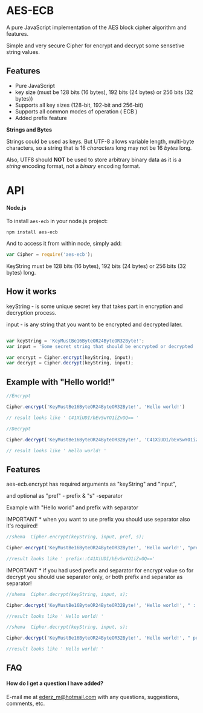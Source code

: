 AES-ECB
======


A pure JavaScript implementation of the AES block cipher algorithm and features.

Simple and very secure Cipher for encrypt and decrypt some sensetive string values.


Features
--------

- Pure JavaScript
- key size (must be 128 bits (16 bytes), 192 bits (24 bytes) or 256 bits (32 bytes))
- Supports all key sizes (128-bit, 192-bit and 256-bit)
- Supports all common modes of operation ( ECB )
- Added prefix feature 


**Strings and Bytes**

Strings could be used as keys. But UTF-8 allows variable length, multi-byte characters, so a string that is 16 *characters* long may not be 16 *bytes* long.

Also, UTF8 should **NOT** be used to store arbitrary binary data as it is a *string* encoding format, not a *binary* encoding format.


API
===

#### Node.js

To install `aes-ecb` in your node.js project:

```
npm install aes-ecb
```

And to access it from within node, simply add:

```javascript
var Cipher = require('aes-ecb');
```


KeyString must be 128 bits (16 bytes), 192 bits (24 bytes) or 256 bits (32 bytes) long.


How it works
------------

 keyString -  is some unique secret key that takes part in encryption and decryption process. 

 input     -  is any string that you want to be encrypted and decrypted later.

```javascript 

var keyString = 'KeyMustBe16ByteOR24ByteOR32Byte!';
var input = 'Some secret string that should be encrypted or decrypted !';

var encrypt = Cipher.encrypt(keyString, input);
var decrypt = Cipher.decrypt(keyString, input);
```


Example with "Hello world!"
---------------------------

```javascript 
//Encrypt

Cipher.encrypt('KeyMustBe16ByteOR24ByteOR32Byte!', 'Hello world!')

// result looks like ' C41XiUDI/bEvSwYO1iZvOQ== '

//Decrypt

Cipher.decrypt('KeyMustBe16ByteOR24ByteOR32Byte!', 'C41XiUDI/bEvSwYO1iZvOQ==')

// result looks like ' Hello world! '

```

Features
--------

aes-ecb.encrypt has required arguments as "keyString" and "input",

and optional as "pref" - prefix & "s" -separator

Example with "Hello world" and prefix with separator

IMPORTANT * when you want to use prefix you should use separator also it's required! 

```javascript 
//shema  Cipher.encrypt(keyString, input, pref, s);

Cipher.encrypt('KeyMustBe16ByteOR24ByteOR32Byte!', 'Hello world!', "prefix", " :: ");

//result looks like ' prefix::C41XiUDI/bEvSwYO1iZvOQ=='
```

IMPORTANT * if you had used prefix and separator for encrypt value so for decrypt you should use separator only, or both prefix and separator as separator! 

```javascript 
//shema  Cipher.decrypt(keyString, input, s);

Cipher.decrypt('KeyMustBe16ByteOR24ByteOR32Byte!', 'Hello world!', " :: ");

//result looks like ' Hello world! '
```

```javascript 
//shema  Cipher.decrypt(keyString, input, s);

Cipher.decrypt('KeyMustBe16ByteOR24ByteOR32Byte!', 'Hello world!', " prefix:: ");

//result looks like ' Hello world! '
```


FAQ
---

#### How do I get a question I have added?

E-mail me at ederz_m@hotmail.com with any questions, suggestions, comments, etc.
